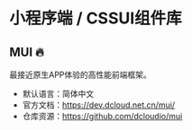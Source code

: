 # 小程序端 / CSSUI组件库

## MUI 🔥

最接近原生APP体验的高性能前端框架。

- 默认语言：简体中文
- 官方文档：https://dev.dcloud.net.cn/mui/
- 仓库资源：https://github.com/dcloudio/mui